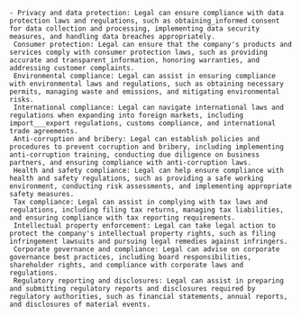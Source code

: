     - Privacy and data protection: Legal can ensure compliance with data protection laws and regulations, such as obtaining_informed consent for data collection and processing, implementing data security measures, and handling data breaches appropriately.
     Consumer protection: Legal can ensure that the company's products and services comply with consumer protection laws, such as providing accurate and transparent_information, honoring warranties, and addressing customer complaints.
     Environmental compliance: Legal can assist in ensuring compliance with environmental laws and regulations, such as obtaining necessary permits, managing waste and emissions, and mitigating environmental risks.
     International compliance: Legal can navigate international laws and regulations when expanding into foreign markets, including import___export regulations, customs compliance, and international trade agreements.
     Anti-corruption and bribery: Legal can establish policies and procedures to prevent corruption and bribery, including implementing anti-corruption training, conducting due diligence on business partners, and ensuring compliance with anti-corruption laws.
     Health and safety compliance: Legal can help ensure compliance with health and safety regulations, such as providing a safe working environment, conducting risk assessments, and implementing appropriate safety measures.
     Tax compliance: Legal can assist in complying with tax laws and regulations, including filing tax returns, managing tax liabilities, and ensuring compliance with tax reporting requirements.
     Intellectual property enforcement: Legal can take legal action to protect the company's intellectual property rights, such as filing infringement lawsuits and pursuing legal remedies against infringers.
     Corporate governance and compliance: Legal can advise on corporate governance best practices, including board responsibilities, shareholder rights, and compliance with corporate laws and regulations.
     Regulatory reporting and disclosures: Legal can assist in preparing and submitting regulatory reports and disclosures required by regulatory authorities, such as financial statements, annual reports, and disclosures of material events.


